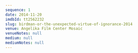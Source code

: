 ```yaml
---
sequence: 1
date: 2014-11-20
imdbId: tt2562232
slug: birdman-or-the-unexpected-virtue-of-ignorance-2014
venue: Angelika Film Center Mosaic
venueNotes: null
medium: null
mediumNotes: null
---
```


